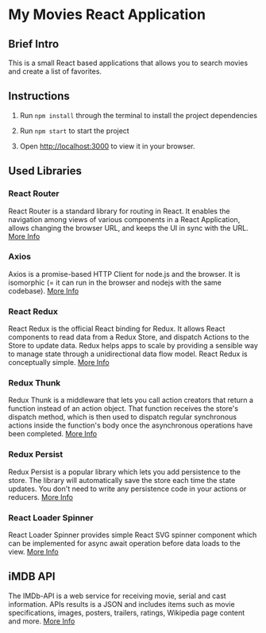 # My Movies React Application

## Brief Intro

This is a small React based applications that allows you to search movies and create a list of favorites.
## Instructions

1. Run `npm install` through the terminal to install the project dependencies

2. Run `npm start` to start the project

3. Open [http://localhost:3000](http://localhost:3000) to view it in your browser.

## Used Libraries

### React Router

React Router is a standard library for routing in React. It enables the navigation among views of various components in a React Application, allows changing the browser URL, and keeps the UI in sync with the URL. [More Info](https://reactrouter.com/)

### Axios

Axios is a promise-based HTTP Client for node.js and the browser. It is isomorphic (= it can run in the browser and nodejs with the same codebase). [More Info](https://axios-http.com/docs/intro)

### React Redux

React Redux is the official React binding for Redux. It allows React components to read data from a Redux Store, and dispatch Actions to the Store to update data. Redux helps apps to scale by providing a sensible way to manage state through a unidirectional data flow model. React Redux is conceptually simple. [More Info](https://react-redux.js.org)

### Redux Thunk

Redux Thunk is a middleware that lets you call action creators that return a function instead of an action object. That function receives the store's dispatch method, which is then used to dispatch regular synchronous actions inside the function's body once the asynchronous operations have been completed. [More Info](https://github.com/reduxjs/redux-thunk)

### Redux Persist

Redux Persist is a popular library which lets you add persistence to the store. The library will automatically save the store each time the state updates. You don't need to write any persistence code in your actions or reducers. [More Info](https://github.com/rt2zz/redux-persist)

### React Loader Spinner

React Loader Spinner provides simple React SVG spinner component which can be implemented for async await operation before data loads to the view. [More Info](https://github.com/mhnpd/react-loader-spinner)

## iMDB API

The IMDb-API is a web service for receiving movie, serial and cast information. APIs results is a JSON and includes items such as movie specifications, images, posters, trailers, ratings, Wikipedia page content and more. [More Info](https://imdb-api.com/)